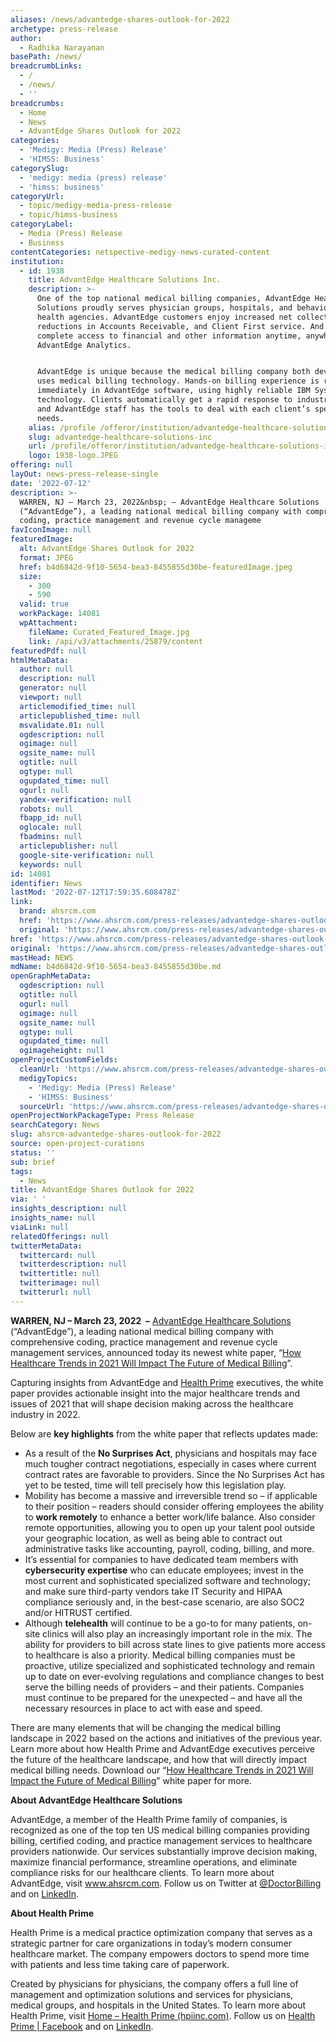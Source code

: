 ```yaml
---
aliases: /news/advantedge-shares-outlook-for-2022
archetype: press-release
author:
  - Radhika Narayanan
basePath: /news/
breadcrumbLinks:
  - /
  - /news/
  - ''
breadcrumbs:
  - Home
  - News
  - AdvantEdge Shares Outlook for 2022
categories:
  - 'Medigy: Media (Press) Release'
  - 'HIMSS: Business'
categorySlug:
  - 'medigy: media (press) release'
  - 'himss: business'
categoryUrl:
  - topic/medigy-media-press-release
  - topic/himss-business
categoryLabel:
  - Media (Press) Release
  - Business
contentCategories: netspective-medigy-news-curated-content
institution:
  - id: 1938
    title: AdvantEdge Healthcare Solutions Inc.
    description: >-
      One of the top national medical billing companies, AdvantEdge Healthcare
      Solutions proudly serves physician groups, hospitals, and behavioral
      health agencies. AdvantEdge customers enjoy increased net collections,
      reductions in Accounts Receivable, and Client First service. And they have
      complete access to financial and other information anytime, anywhere with
      AdvantEdge Analytics.


      AdvantEdge is unique because the medical billing company both develops and
      uses medical billing technology. Hands-on billing experience is reflected
      immediately in AdvantEdge software, using highly reliable IBM Systems
      technology. Clients automatically get a rapid response to industry changes
      and AdvantEdge staff has the tools to deal with each client’s specific
      needs.
    alias: /profile /offeror/institution/advantedge-healthcare-solutions-inc
    slug: advantedge-healthcare-solutions-inc
    url: /profile/offeror/institution/advantedge-healthcare-solutions-inc
    logo: 1938-logo.JPEG
offering: null
layOut: news-press-release-single
date: '2022-07-12'
description: >-
  WARREN, NJ – March 23, 2022&nbsp; – AdvantEdge Healthcare Solutions
  (“AdvantEdge”), a leading national medical billing company with comprehensive
  coding, practice management and revenue cycle manageme
favIconImage: null
featuredImage:
  alt: AdvantEdge Shares Outlook for 2022
  format: JPEG
  href: b4d6842d-9f10-5654-bea3-8455855d30be-featuredImage.jpeg
  size:
    - 300
    - 590
  valid: true
  workPackage: 14081
  wpAttachment:
    fileName: Curated_Featured_Image.jpg
    link: /api/v3/attachments/25879/content
featuredPdf: null
htmlMetaData:
  author: null
  description: null
  generator: null
  viewport: null
  articlemodified_time: null
  articlepublished_time: null
  msvalidate.01: null
  ogdescription: null
  ogimage: null
  ogsite_name: null
  ogtitle: null
  ogtype: null
  ogupdated_time: null
  ogurl: null
  yandex-verification: null
  robots: null
  fbapp_id: null
  oglocale: null
  fbadmins: null
  articlepublisher: null
  google-site-verification: null
  keywords: null
id: 14081
identifier: News
lastMod: '2022-07-12T17:59:35.608478Z'
link:
  brand: ahsrcm.com
  href: 'https://www.ahsrcm.com/press-releases/advantedge-shares-outlook-for-2022/'
  original: 'https://www.ahsrcm.com/press-releases/advantedge-shares-outlook-for-2022/'
href: 'https://www.ahsrcm.com/press-releases/advantedge-shares-outlook-for-2022/'
original: 'https://www.ahsrcm.com/press-releases/advantedge-shares-outlook-for-2022/'
mastHead: NEWS
mdName: b4d6842d-9f10-5654-bea3-8455855d30be.md
openGraphMetaData:
  ogdescription: null
  ogtitle: null
  ogurl: null
  ogimage: null
  ogsite_name: null
  ogtype: null
  ogupdated_time: null
  ogimageheight: null
openProjectCustomFields:
  cleanUrl: 'https://www.ahsrcm.com/press-releases/advantedge-shares-outlook-for-2022/'
  medigyTopics:
    - 'Medigy: Media (Press) Release'
    - 'HIMSS: Business'
  sourceUrl: 'https://www.ahsrcm.com/press-releases/advantedge-shares-outlook-for-2022/'
openProjectWorkPackageType: Press Release
searchCategory: News
slug: ahsrcm-advantedge-shares-outlook-for-2022
source: open-project-curations
status: ''
sub: brief
tags:
  - News
title: AdvantEdge Shares Outlook for 2022
via: ' '
insights_description: null
insights_name: null
viaLink: null
relatedOfferings: null
twitterMetaData:
  twittercard: null
  twitterdescription: null
  twittertitle: null
  twitterimage: null
  twitterurl: null
---
```

<p><strong>WARREN, NJ – March 23, 2022&nbsp; –</strong> <a href="https://www.ahsrcm.com/">AdvantEdge Healthcare Solutions</a> (“AdvantEdge”), a leading national medical billing company with comprehensive coding, practice management and revenue cycle management services, announced today its newest white paper, “<a href="https://www.ahsrcm.com/how-health-trends-in-2021-will-impact-the-future-of-medical-billing/">How Healthcare Trends in 2021 Will Impact The Future of Medical Billing</a>”.&nbsp;</p><p>Capturing insights from AdvantEdge and <a href="https://www.hpiinc.com/">Health Prime</a> executives, the white paper provides actionable insight into the major healthcare trends and issues of 2021 that will shape decision making across the healthcare industry in 2022.&nbsp;</p><p>Below are <strong>key highlights</strong> from the white paper that reflects updates made:</p><ul><li>As a result of the <strong>No Surprises Act</strong>, physicians and hospitals may face much tougher contract negotiations, especially in cases where current contract rates are favorable to providers. Since the No Surprises Act has yet to be tested, time will tell precisely how this legislation play.</li><li>Mobility has become a massive and irreversible trend so – if applicable to their position – readers should consider offering employees the ability to <strong>work remotely</strong> to enhance a better work/life balance. Also consider remote opportunities, allowing you to open up your talent pool outside your geographic location, as well as being able to contract out administrative tasks like accounting, payroll, coding, billing, and more.&nbsp;</li><li>It’s essential for companies to have dedicated team members with <strong>cybersecurity expertise</strong> who can educate employees; invest in the most current and sophisticated specialized software and technology; and make sure third-party vendors take IT Security and HIPAA compliance seriously and, in the best-case scenario, are also SOC2 and/or HITRUST certified.&nbsp;</li><li>Although <strong>telehealth</strong> will continue to be a go-to for many patients, on-site clinics will also play an increasingly important role in the mix. The ability for providers to bill across state lines to give patients more access to healthcare is also a priority. Medical billing companies must be proactive, utilize specialized and sophisticated technology and remain up to date on ever-evolving regulations and compliance changes to best serve the billing needs of providers – and their patients. Companies must continue to be prepared for the unexpected – and have all the necessary resources in place to act with ease and speed.&nbsp;</li></ul><p>There are many elements that will be changing the medical billing landscape in 2022 based on the actions and initiatives of the previous year. Learn more about how Health Prime and AdvantEdge executives perceive the future of the healthcare landscape, and how that will directly impact medical billing needs. Download our “<a href="https://www.ahsrcm.com/how-health-trends-in-2021-will-impact-the-future-of-medical-billing/">How Healthcare Trends in 2021 Will Impact the Future of Medical Billing</a>” white paper for more.&nbsp;</p><p><strong>About AdvantEdge Healthcare Solutions</strong></p><p>AdvantEdge, a member of the Health Prime family of companies, is recognized as one of the top ten US medical billing companies providing billing, certified coding, and practice management services to healthcare providers nationwide. Our services substantially improve decision making, maximize financial performance, streamline operations, and eliminate compliance risks for our healthcare clients. To learn more about AdvantEdge, visit <a href="https://www.ahsrcm.com/">www.ahsrcm.com</a>. Follow us on Twitter at <a href="https://twitter.com/doctorbilling">@DoctorBilling</a> and on <a href="https://www.linkedin.com/company/advantedge-healthcare-solutions/">LinkedIn</a>.</p><p><strong>About Health Prime</strong></p><p>Health Prime is a medical practice optimization company that serves as a strategic partner for care organizations in today’s modern consumer healthcare market. The company empowers doctors to spend more time with patients and less time taking care of paperwork.&nbsp;</p><p>Created by physicians for physicians, the company offers a full line of management and optimization solutions and services for physicians, medical groups, and hospitals in the United States. To learn more about Health Prime, visit <a href="https://www.hpiinc.com/">Home – Health Prime (hpiinc.com)</a>. Follow us on <a href="https://www.facebook.com/healthprimeintl">Health Prime | Facebook</a> and on <a href="https://www.linkedin.com/company/healthprime/mycompany/">LinkedIn</a>.</p>